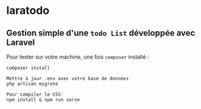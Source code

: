 # laratodo

## Gestion simple d'une `todo List` développée avec Laravel


Pour tester sur votre machine, une fois `composer` installé :

    composer install
    
    Mettre à jour .env avec votre base de données
    php artisan migrate

    Pour compiler le CSS
    npm install & npm run serve
